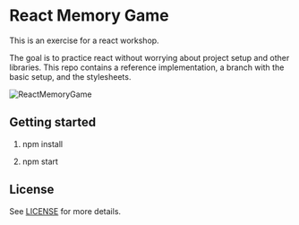 # React Memory Game

This is an exercise for a react workshop.

The goal is to practice react without worrying about project setup and other libraries. This repo contains a reference implementation, a branch with the basic setup, and the stylesheets.

![ReactMemoryGame](https://raw.githubusercontent.com/tulios/react-memory-game/master/example.gif)

## Getting started

1) npm install

2) npm start

## License

See [LICENSE](https://github.com/tulios/mappersmith/blob/master/LICENSE) for more details.
